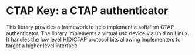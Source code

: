# CTAP Key: a CTAP authenticator

This library provides a framework to help implement a soft/firm CTAP authenticator. The library implements a virtual usb device via uhid on Linux. It handles the low level HID/CTAP protocol bits allowing implementers to target a higher level interface.
